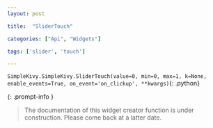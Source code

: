 ```yaml
---
layout: post

title:  "SliderTouch"

categories: ["Api", "Widgets"]

tags: ['slider', 'touch']

---
```

`SimpleKivy.SimpleKivy.SliderTouch(value=0, min=0, max=1, k=None, enable_events=True, on_event='on_clickup', **kwargs)`{: .python}


{: .prompt-info }

> The documentation of this widget creator function is under construction. Please come back at a latter date.
